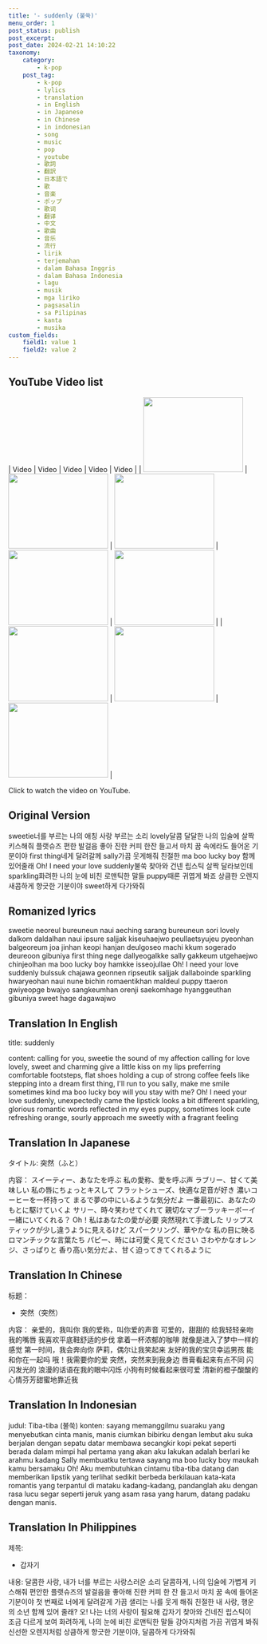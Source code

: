 ```yaml
---
title: '- suddenly (불쑥)'
menu_order: 1
post_status: publish
post_excerpt: 
post_date: 2024-02-21 14:10:22
taxonomy:
    category:
        - k-pop
    post_tag:
        - k-pop
        - lylics
        - translation
        - in English
        - in Japanese
        - in Chinese
        - in indonesian
        - song
        - music
        - pop
        - youtube
        - 歌詞
        - 翻訳
        - 日本語で
        - 歌
        - 音楽
        - ポップ
        - 歌词
        - 翻译
        - 中文
        - 歌曲
        - 音乐
        - 流行
        - lirik
        - terjemahan
        - dalam Bahasa Inggris
        - dalam Bahasa Indonesia
        - lagu
        - musik
        - mga liriko
        - pagsasalin
        - sa Pilipinas
        - kanta
        - musika
custom_fields:
    field1: value 1
    field2: value 2
---
```


## YouTube Video list
| Video | Video | Video | Video | Video |
| [<img src='http://img.youtube.com/vi/tGJkdAKgFm4/0.jpg' width='200' height='150'>](https://youtu.be/tGJkdAKgFm4) | [<img src='http://img.youtube.com/vi/_NiakBeMwfg/0.jpg' width='200' height='150'>](https://youtu.be/_NiakBeMwfg) | [<img src='http://img.youtube.com/vi/Xfj0S8Act10/0.jpg' width='200' height='150'>](https://youtu.be/Xfj0S8Act10) | [<img src='http://img.youtube.com/vi/Oe-RoTVyyB0/0.jpg' width='200' height='150'>](https://youtu.be/Oe-RoTVyyB0) | [<img src='http://img.youtube.com/vi/m5dWbsb7rSg/0.jpg' width='200' height='150'>](https://youtu.be/m5dWbsb7rSg) |
| [<img src='http://img.youtube.com/vi/y8c07PzodDM/0.jpg' width='200' height='150'>](https://youtu.be/y8c07PzodDM) | [<img src='http://img.youtube.com/vi/dEIULaQgGiQ/0.jpg' width='200' height='150'>](https://youtu.be/dEIULaQgGiQ) | [<img src='http://img.youtube.com/vi/iDLTa1WrI0c/0.jpg' width='200' height='150'>](https://youtu.be/iDLTa1WrI0c) |

Click to watch the video on YouTube.
## Original Version
sweetie너를 부르는 
나의 애칭 사랑 부르는 소리 
lovely달콤 달달한 
나의 입술에 살짝 키스해줘 
플랫슈즈 편한 발걸음 좋아 
진한 커피 한잔 들고서 
마치 꿈 속에라도 들어온 기분이야 
first thing네게 달려갈께 
sally가끔 웃게해줘 
친절한 ma boo lucky boy
함께 있어줄래 
Oh! I need your love
suddenly불쑥 찾아와 건넨 
립스틱 살짝 달라보인데 
sparkling화려한 
나의 눈에 비친 로맨틱한 말들 
puppy때론 귀엽게 봐죠 
상큼한 오렌지 새콤하게 
향긋한 기분이야 sweet하게 다가와줘 

## Romanized lyrics
sweetie neoreul bureuneun 
naui aeching sarang bureuneun sori 
lovely dalkom daldalhan 
naui ipsure saljjak kiseuhaejwo 
peullaetsyujeu pyeonhan balgeoreum joa 
jinhan keopi hanjan deulgoseo 
machi kkum sogerado deureoon gibuniya 
first thing nege dallyeogalkke 
sally gakkeum utgehaejwo 
chinjeolhan ma boo lucky boy 
hamkke isseojullae 
Oh! I need your love 
suddenly bulssuk chajawa geonnen 
ripseutik saljjak dallaboinde 
sparkling hwaryeohan 
naui nune bichin romaentikhan maldeul 
puppy ttaeron gwiyeopge bwajyo 
sangkeumhan orenji saekomhage 
hyanggeuthan gibuniya sweet hage dagawajwo 

## Translation In English
title: suddenly

content:
calling for you, sweetie
the sound of my affection calling for love
lovely, sweet and charming
give a little kiss on my lips
preferring comfortable footsteps, flat shoes
holding a cup of strong coffee
feels like stepping into a dream
first thing, I'll run to you
sally, make me smile sometimes
kind ma boo lucky boy
will you stay with me?
Oh! I need your love
suddenly, unexpectedly came
the lipstick looks a bit different
sparkling, glorious
romantic words reflected in my eyes
puppy, sometimes look cute
refreshing orange, sourly
approach me sweetly with a fragrant feeling
## Translation In Japanese
タイトル: 突然（ふと）

内容：
スイーティー、あなたを呼ぶ
私の愛称、愛を呼ぶ声
ラブリー、甘くて美味しい
私の唇にちょっとキスして
フラットシューズ、快適な足音が好き
濃いコーヒーを一杯持って
まるで夢の中にいるような気分だよ
一番最初に、あなたのもとに駆けていくよ
サリー、時々笑わせてくれて
親切なマブーラッキーボーイ
一緒にいてくれる？
Oh！私はあなたの愛が必要
突然現れて手渡した
リップスティックが少し違うように見えるけど
スパークリング、華やかな
私の目に映るロマンチックな言葉たち
パピー、時には可愛く見てください
さわやかなオレンジ、さっぱりと
香り高い気分だよ、甘く迫ってきてくれるように
## Translation In Chinese
标题：
- 突然（突然）

内容：
亲爱的，我叫你
我的爱称，叫你爱的声音
可爱的，甜甜的
给我轻轻亲吻我的嘴唇
我喜欢平底鞋舒适的步伐
拿着一杯浓郁的咖啡
就像是进入了梦中一样的感觉
第一时间，我会奔向你
萨莉，偶尔让我笑起来
友好的我的宝贝幸运男孩
能和你在一起吗
哦！我需要你的爱
突然，突然来到我身边
唇膏看起来有点不同
闪闪发光的
浪漫的话语在我的眼中闪烁
小狗有时候看起来很可爱
清新的橙子酸酸的
心情芬芳甜蜜地靠近我
## Translation In Indonesian
judul: Tiba-tiba (불쑥)
konten: 
sayang memanggilmu 
suaraku yang menyebutkan cinta 
manis, manis 
ciumkan bibirku dengan lembut 
aku suka berjalan dengan sepatu datar 
membawa secangkir kopi pekat 
seperti berada dalam mimpi 
hal pertama yang akan aku lakukan adalah berlari ke arahmu 
kadang Sally membuatku tertawa 
sayang ma boo lucky boy 
maukah kamu bersamaku 
Oh! Aku membutuhkan cintamu 
tiba-tiba datang dan memberikan 
lipstik yang terlihat sedikit berbeda 
berkilauan 
kata-kata romantis yang terpantul di mataku 
kadang-kadang, pandanglah aku dengan rasa lucu 
segar seperti jeruk yang asam 
rasa yang harum, datang padaku dengan manis.
## Translation In Philippines
제목:
- 갑자기

내용:
달콤한 사랑, 내가 너를 부르는
사랑스러운 소리
달콤하게, 나의 입술에 가볍게 키스해줘
편안한 플랫슈즈의 발걸음을 좋아해
진한 커피 한 잔 들고서
마치 꿈 속에 들어온 기분이야
첫 번째로 너에게 달려갈게
가끔 샐리는 나를 웃게 해줘
친절한 내 사랑, 행운의 소년
함께 있어 줄래?
오! 나는 너의 사랑이 필요해
갑자기 찾아와 건네진
립스틱이 조금 다르게 보여
화려하게, 나의 눈에 비친 로맨틱한 말들
강아지처럼 가끔 귀엽게 봐줘
신선한 오렌지처럼 상큼하게
향긋한 기분이야, 달콤하게 다가와줘
